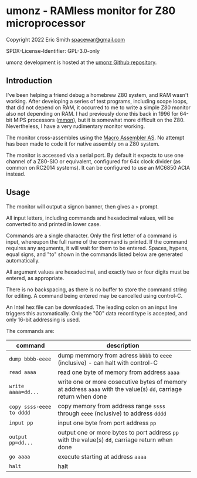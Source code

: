 # umonz - RAMless monitor for Z80 microprocessor

Copyright 2022 Eric Smith <spacewar@gmail.com>

SPDX-License-Identifier: GPL-3.0-only

umonz development is hosted at the
[umonz Github repository](https://github.com/brouhaha/umonz/).

## Introduction

I've been helping a friend debug a homebrew Z80 system, and
RAM wasn't working. After developing a series of test programs, including
scope loops, that did not depend on RAM, it occurred to me to write a
simple Z80 monitor also not depending on RAM. I had previously done this
back in 1996 for 64-bit MIPS processors
([mmon](https://github.com/brouhaha/mmon/)),
but it is somewhat more difficult on the Z80. Nevertheless, I have a very
rudimentary monitor working.

The monitor cross-assembles using the
[Macro Assembler AS](http://john.ccac.rwth-aachen.de:8000/as/).
No attempt has been made to code it for native assembly on a Z80 system.

The monitor is accessed via a serial port. By default it expects to use one
channel of a Z80-SIO or equivalent, configured for 64x clock divider (as
common on RC2014 systems). It can be configured to use an MC6850 ACIA instead.

## Usage

The monitor will output a signon banner, then gives a `>` prompt.

All input letters, including commands and hexadecimal values, will be
converted to and printed in lower case.

Commands are a single character. Only the first letter of a command is
input, whereupon the full name of the command is printed.
If the command requires any arguments, it will wait for them to be entered.
Spaces, hypens, equal signs, and "to"  shown in the commands listed below are
generated automatically.

All argument values are hexadecimal, and exactly two or four digits must
be entered, as appropriate.

There is no backspacing, as there is no buffer to store the command string
for editing. A command being entered may be cancelled using control-C.

An Intel hex file can be downloaded. The leading colon on an input line
triggers this automatically. Only the "00" data record type is
accepted, and only 16-bit addressing is used.

The commands are:

| command                       | description |
| ----------------------------- | ----------- |
| `dump bbbb-eeee`         | dump memmory from adress `bbbb` to `eeee` (inclusive) - can halt with control-C |
| `read aaaa`              | read one byte of memory from address `aaaa` |
| `write aaaa=dd...`       | write one or more cosecutive bytes of memory at address `aaaa` with the value(s) `dd`, carriage return when done |
| `copy ssss-eeee to dddd` | copy memory from address range `ssss` through `eeee` (nclusive) to address `dddd` |
| `input pp`               | input one byte from port address `pp` |
| `output pp=dd...`        | output one or more bytes to port address `pp` with the value(s) `dd`, carriage return when done |
| `go aaaa`                | execute starting at address `aaaa` |
| `halt`                   | halt |
